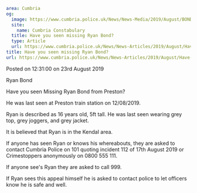 ```yaml
area: Cumbria
og:
  image: https://www.cumbria.police.uk/News/News-Media/2019/August/BOND-RYANjpg.jpg
  site:
    name: Cumbria Constabulary
  title: Have you seen missing Ryan Bond?
  type: Article
  url: https://www.cumbria.police.uk/News/News-Articles/2019/August/Have-you-seen-missing-RyanBond.aspx
title: Have you seen missing Ryan Bond?
url: https://www.cumbria.police.uk/News/News-Articles/2019/August/Have-you-seen-missing-RyanBond.aspx
```

Posted on 12:31:00 on 23rd August 2019

Ryan Bond

Have you seen Missing Ryan Bond from Preston?

He was last seen at Preston train station on 12/08/2019.

Ryan is described as 16 years old, 5ft tall. He was last seen wearing grey top, grey joggers, and grey jacket.

It is believed that Ryan is in the Kendal area.

If anyone has seen Ryan or knows his whereabouts, they are asked to contact Cumbria Police on 101 quoting incident 112 of 17th August 2019 or Crimestoppers anonymously on 0800 555 111.

If anyone see's Ryan they are asked to call 999.

If Ryan sees this appeal himself he is asked to contact police to let officers know he is safe and well.
